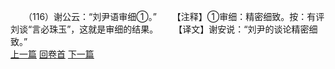 　　（116）谢公云：“刘尹语审细①。”
　　【注释】①审细：精密细致。按：有评刘谈“言必珠玉”，这就是审细的结果。
　　【译文】谢安说：“刘尹的谈论精密细致。”
<br>[上一篇](08_115) [回卷首](08_000) [下一篇](08_117)
